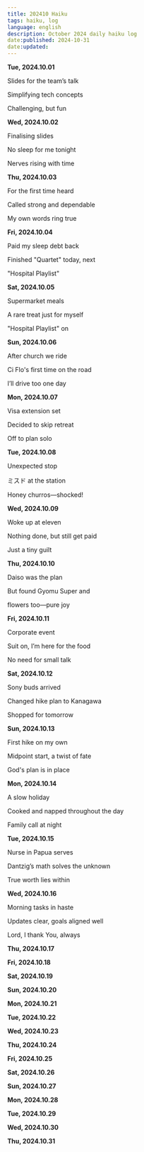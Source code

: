```yaml
---
title: 202410 Haiku
tags: haiku, log
language: english
description: October 2024 daily haiku log
date:published: 2024-10-31
date:updated:
---
```


**Tue, 2024.10.01**

Slides for the team’s talk

Simplifying tech concepts

Challenging, but fun


**Wed, 2024.10.02**

Finalising slides

No sleep for me tonight

Nerves rising with time


**Thu, 2024.10.03**

For the first time heard

Called strong and dependable

My own words ring true


**Fri, 2024.10.04**

Paid my sleep debt back

Finished "Quartet" today, next

"Hospital Playlist"


**Sat, 2024.10.05**

Supermarket meals

A rare treat just for myself

"Hospital Playlist" on


**Sun, 2024.10.06**

After church we ride

Ci Flo's first time on the road

I’ll drive too one day


**Mon, 2024.10.07**

Visa extension set

Decided to skip retreat

Off to plan solo


**Tue, 2024.10.08**

Unexpected stop

ミスド at the station

Honey churros—shocked!


**Wed, 2024.10.09**

Woke up at eleven

Nothing done, but still get paid

Just a tiny guilt


**Thu, 2024.10.10**

Daiso was the plan

But found Gyomu Super and

flowers too—pure joy


**Fri, 2024.10.11**

Corporate event

Suit on, I’m here for the food

No need for small talk


**Sat, 2024.10.12**

Sony buds arrived

Changed hike plan to Kanagawa

Shopped for tomorrow


**Sun, 2024.10.13**

First hike on my own

Midpoint start, a twist of fate

God's plan is in place


**Mon, 2024.10.14**

A slow holiday

Cooked and napped throughout the day

Family call at night


**Tue, 2024.10.15**

Nurse in Papua serves

Dantzig’s math solves the unknown

True worth lies within


**Wed, 2024.10.16**

Morning tasks in haste

Updates clear, goals aligned well

Lord, I thank You, always


**Thu, 2024.10.17**

**Fri, 2024.10.18**

**Sat, 2024.10.19**

**Sun, 2024.10.20**

**Mon, 2024.10.21**

**Tue, 2024.10.22**

**Wed, 2024.10.23**

**Thu, 2024.10.24**

**Fri, 2024.10.25**

**Sat, 2024.10.26**

**Sun, 2024.10.27**

**Mon, 2024.10.28**

**Tue, 2024.10.29**

**Wed, 2024.10.30**

**Thu, 2024.10.31**

